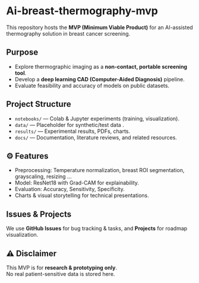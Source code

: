 # Ai-breast-thermography-mvp

This repository hosts the **MVP (Minimum Viable Product)** for an 
AI-assisted thermography solution in breast cancer screening.

##  Purpose
- Explore thermographic imaging as a **non-contact, portable screening tool**.
- Develop a **deep learning CAD (Computer-Aided Diagnosis)** pipeline.
- Evaluate feasibility and accuracy of models on public datasets.

##  Project Structure
- `notebooks/` — Colab & Jupyter experiments (training, visualization).
- `data/` — Placeholder for synthetic/test data .
- `results/` — Experimental results, PDFs, charts.
- `docs/` — Documentation, literature reviews, and related resources.

## ⚙️ Features
- Preprocessing: Temperature normalization, breast ROI segmentation, grayscaling, resizing ...
- Model: ResNet18 with Grad-CAM for explainability.
- Evaluation: Accuracy, Sensitivity, Specificity.
- Charts & visual storytelling for technical presentations.

##  Issues & Projects
We use **GitHub Issues** for bug tracking & tasks, 
and **Projects** for roadmap visualization.

## ⚠️ Disclaimer
This MVP is for **research & prototyping only**.  
No real patient-sensitive data is stored here.
